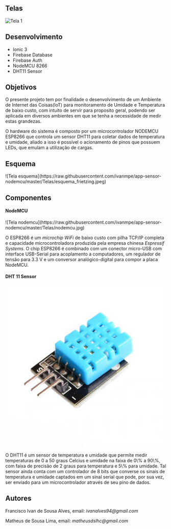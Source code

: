 <h2>Telas</h2>

![Tela 1](https://raw.githubusercontent.com/ivanmpe/app-sensor-nodemcu/master/Telas/page.jpeg)
</br>
<h2>Desenvolvimento</h2>
<ul>
	  <li> Ionic 3 </li>
	  <li> Firebase Database </li>
	  <li> Firebase Auth </li>
 	  <li> NodeMCU 8266 </li>
	  <li> DHT11 Sensor </li>
</ul>

<h2>Objetivos</h2>
<p>O presente projeto tem por finalidade o desenvolvimento de um Ambiente de Internet das Coisas(IoT) para monitoramento de Umidade e Temperatura de baixo custo, com intuito de servir para proposito geral, podendo ser aplicada em diversos ambientes em que se tenha a necessidade de medir estas grandezas.</p>
<p>O hardware do sistema é composto por um microcontrolador NODEMCU ESP8266 que controla um sensor DHT11 para coletar dados de temperatura e umidade, aliado a isso é possível o acionamento de pinos que possuem LEDs, que emulam a utilização de cargas.  </p>

<h2>Esquema</h2>
![Tela esquema](https://raw.githubusercontent.com/ivanmpe/app-sensor-nodemcu/master/Telas/esquema_frietzing.jpeg)

<h2>Componentes</h2>
<h4>NodeMCU</h4>
![Tela nodemcu](https://raw.githubusercontent.com/ivanmpe/app-sensor-nodemcu/master/Telas/nodemcu.jpg)
<p>O ESP8266 é um <i>microchip WiFi</i> de baixo custo com pilha TCP/IP completa e capacidade microcontroladora produzida pela empresa chinesa <i>Espressif Systems</i>. O chip ESP8266 é combinado com um conector micro-USB com interface USB-Serial para acoplamento a computadores, um regulador de tensão para 3.3 V e um conversor analógico-digital para compor a placa NodeMCU.</p>

<h4> DHT 11 Sensor</h4>

![Tela DHT11](https://raw.githubusercontent.com/ivanmpe/app-sensor-nodemcu/master/Telas/dht11.png)
<p>O DHT11 é um sensor de temperatura e umidade que permite medir temperaturas de 0 a 50 graus Celcius e umidade na faixa de 0\% a 90\%, com faixa de precisão de 2 graus para temperatura e 5\% para umidade. Tal sensor ainda conta com um controlador de 8 bits que converse os sinais de temperatura e umidade captados em um sinal serial que pode, por sua vez, ser enviado para um microcontrolador através de seu pino de dados.</p>

<h2>Autores</h2>
<p>Francisco Ivan de Sousa Alves, email: <i>ivanalves94@gmail.com</i></p>
<p>Matheus de Sousa Lima, email: <i>matheusdslhc@gmail.com</i></p>
 
